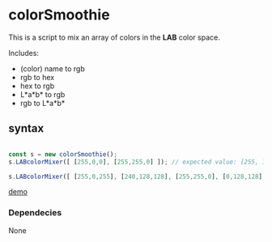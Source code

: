 # colorSmoothie
This is a script to mix an array of colors in the **LAB** color space.

Includes:
* (color) name to rgb
* rgb to hex
* hex to rgb
* L\*a\*b\* to rgb
* rgb to L\*a\*b\*

## syntax
```javascript

const s = new colorSmoothie();
s.LABcolorMixer([ [255,0,0], [255,255,0] ]); // expected value: [255, 163, 0]

s.LABcolorMixer([ [255,0,255], [240,128,128], [255,255,0], [0,128,128] ]); // expected value: [213, 150, 145] 

```

[demo](https://phantom22.github.io/colorSmoothie/)

### Dependecies
None
